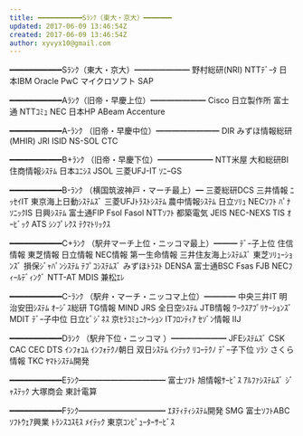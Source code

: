 ```yaml
---
title: ━━━━━━━━━━━Sﾗﾝｸ（東大・京大）━━━━━━━
updated: 2017-06-09 13:46:54Z
created: 2017-06-09 13:46:54Z
author: xyvyx10@gmail.com
---
```


━━━━━━━━━━━Sﾗﾝｸ（東大・京大）━━━━━━━
野村総研(NRI) NTTﾃﾞｰﾀ 日本IBM Oracle PwC マイクロソフト SAP

━━━━━━━━━━━Aﾗﾝｸ（旧帝・早慶上位）━━━━━━━
Cisco 日立製作所 富士通 NTTｺﾐｭ NEC 日本HP ABeam Accenture

━━━━━━━━━━━A-ﾗﾝｸ （旧帝・早慶中位）━━━━━━━━
DIR みずほ情報総研(MHIR) JRI ISID NS-SOL CTC

━━━━━━━━━━━B+ﾗﾝｸ （旧帝・早慶下位）━━━━━━━
NTT米屋 大和総研BI 住商情報ｼｽﾃﾑ 日本ﾕﾆｼｽ JSOL 三菱UFJ-IT ｿﾆｰGS

━━━━━━━━━━━B-ﾗﾝｸ （横国筑波神戸・マーチ最上）━
三菱総研DCS 三井情報 ﾆｯｾｲIT 東京海上日動ｼｽﾃﾑｽﾞ 三菱UFJﾄﾗｽﾄｼｽﾃﾑ 農中情報ｼｽﾃﾑ
日立ｿﾘｭ NECｿﾌﾄ ﾊﾟﾅｿﾆｯｸIS 日興ｼｽﾃﾑ 富士通FIP Fsol Fasol NTTｿﾌﾄ
都築電気 JEIS NEC-NEXS TIS ｵｰﾋﾞｯｸ ATS ｼﾝﾌﾟﾚｸｽ ﾃｸﾏﾄﾘｯｸｽ

━━━━━━━━━━━C+ﾗﾝｸ （駅弁マーチ上位・ニッコマ最上）━━━
ﾃﾞｰ子上位 住信情報 東芝情報 日立情報 NEC情報 第一生命情報
三井住友海上ｼｽﾃﾑｽﾞ 東芝ｿﾘｭｰｼｮﾝｽﾞ 損保ｼﾞｬﾊﾟﾝｼｽﾃﾑ ﾃﾌﾟｺｼｽﾃﾑｽﾞ みずほﾄﾗｽﾄ
DENSA 富士通BSC Fsas FJB NECﾌｨｰﾙﾃﾞｨﾝｸﾞ NTT-AT MDIS 兼松ｴﾚ

━━━━━━━━━━━C-ﾗﾝｸ （駅弁・マーチ・ニッコマ上位）━━━━
中央三井IT 明治安田ｼｽﾃﾑ ｵｰｼﾞｽ総研 TG情報 MIND
JRS 全日空ｼｽﾃﾑ JTB情報 ﾜｰｸｽｱﾌﾟﾘｹｰｼｮﾝｽﾞ MDIT
ﾃﾞｰ子中位 日立ﾋﾞｼﾞﾈｽ 京ｾﾗｺﾐｭﾆｹｰｼｮﾝ ITﾌﾛﾝﾃｨｱ ｾｿﾞﾝ情報 IIJ

━━━━━━━━━━━Dﾗﾝｸ （駅弁下位・ニッコマ ）━━━━━━━
JFEｼｽﾃﾑｽﾞ CSK CAC CEC DTS ｲﾝﾌｫｺﾑ ｲﾝﾌｫﾃｸﾉ朝日 双日ｼｽﾃﾑ ｲﾝﾃｯｸ ﾘｺｰﾃｸﾉ
ﾃﾞｰ子下位 ｿﾗﾝ さくら情報 TKC ﾔﾏﾄｼｽﾃﾑ開発

━━━━━━━━━━━Eﾗﾝｸ━━━━━━━━━━━
富士ｿﾌﾄ 旭情報ｻｰﾋﾞｽ ｱﾙﾌｧｼｽﾃﾑｽﾞ ｼﾞｬｽﾃｯｸ 大塚商会 東計電算

━━━━━━━━━━━Fﾗﾝｸ━━━━━━━━━━━
ｴﾇﾃｨﾃｨｼｽﾃﾑ開発 SMG 富士ｿﾌﾄABC ｿﾌﾄｳｪｱ興業 ﾄﾗﾝｽｺｽﾓｽ ﾒｲﾃｯｸ 東京ｺﾝﾋﾟｭｰﾀｰｻｰﾋﾞｽ